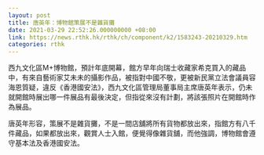 ```yaml
---
layout: post
title: 唐英年：博物館策展不是雜貨攤
date: 2021-03-29 22:52:26.000000000 +08:00
link: https://news.rthk.hk/rthk/ch/component/k2/1583243-20210329.htm
categories: rthk
---
```


西九文化區M+博物館，預計年底開幕，館方早年向瑞士收藏家希克買入的藏品中，有來自藝術家艾未未的攝影作品，被指對中國不敬，更被新民黨立法會議員容海恩質疑，違反《香港國安法》，西九文化區管理局董事局主席唐英年表示，仍未就開館時展出哪一件展品有最後決定，但指從來沒有計劃，將該張照片在開館時作為展品。

唐英年形容，策展不是雜貨攤，不是一間店舖將所有貨物都放出來，指館方有八千件藏品，如果都放出來，觀賞人士入館，便覺得像雜貨舖，而他強調，博物館會遵守基本法及香港國安法。
